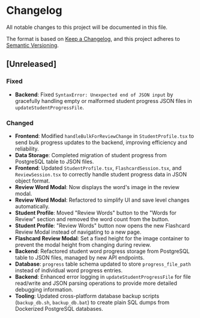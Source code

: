 # Changelog

All notable changes to this project will be documented in this file.

The format is based on [Keep a Changelog](https://keepachangelog.com/en/1.0.0/),
and this project adheres to [Semantic Versioning](https://semver.org/spec/v2.0.0.html).

## [Unreleased]

### Fixed
- **Backend**: Fixed `SyntaxError: Unexpected end of JSON input` by gracefully handling empty or malformed student progress JSON files in `updateStudentProgressFile`.

### Changed
- **Frontend**: Modified `handleBulkForReviewChange` in `StudentProfile.tsx` to send bulk progress updates to the backend, improving efficiency and reliability.
- **Data Storage**: Completed migration of student progress from PostgreSQL table to JSON files.
- **Frontend**: Updated `StudentProfile.tsx`, `FlashcardSession.tsx`, and `ReviewSession.tsx` to correctly handle student progress data in JSON object format.
- **Review Word Modal**: Now displays the word's image in the review modal.
- **Review Word Modal**: Refactored to simplify UI and save level changes automatically.
- **Student Profile**: Moved "Review Words" button to the "Words for Review" section and removed the word count from the button.
- **Student Profile**: "Review Words" button now opens the new Flashcard Review Modal instead of navigating to a new page.
- **Flashcard Review Modal**: Set a fixed height for the image container to prevent the modal height from changing during review.
- **Backend**: Refactored student word progress storage from PostgreSQL table to JSON files, managed by new API endpoints.
- **Database**: `progress` table schema updated to store `progress_file_path` instead of individual word progress entries.
- **Backend**: Enhanced error logging in `updateStudentProgressFile` for file read/write and JSON parsing operations to provide more detailed debugging information.
- **Tooling**: Updated cross-platform database backup scripts (`backup_db.sh`, `backup_db.bat`) to create plain SQL dumps from Dockerized PostgreSQL databases.